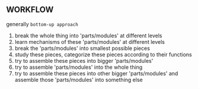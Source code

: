 ## WORKFLOW

generally `bottom-up approach`

1. break the whole thing into 'parts/modules' at different levels
2. learn mechanisms of these 'parts/modules' at different levels
3. break the 'parts/modules' into smallest possible pieces
4. study these pieces, categorize these pieces according to their functions
5. try to assemble these pieces into bigger 'parts/modules'
6. try to assemble 'parts/modules' into the whole thing
7. try to assemble these pieces into other bigger 'parts/modules' and assemble those 'parts/modules' into something else
